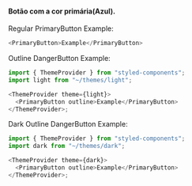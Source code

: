 #### Botão com a cor primária(Azul).

Regular PrimaryButton Example:

```js
<PrimaryButton>Example</PrimaryButton>
```

Outline DangerButton Example:

```js
import { ThemeProvider } from "styled-components";
import light from "~/themes/light";

<ThemeProvider theme={light}>
  <PrimaryButton outline>Example</PrimaryButton>
</ThemeProvider>;
```

Dark Outline DangerButton Example:

```js
import { ThemeProvider } from "styled-components";
import dark from "~/themes/dark";

<ThemeProvider theme={dark}>
  <PrimaryButton outline>Example</PrimaryButton>
</ThemeProvider>;
```
